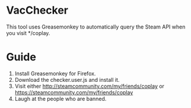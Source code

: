 # VacChecker
This tool uses Greasemonkey to automatically query the Steam API when you visit */coplay. 

# Guide
1. Install Greasemonkey for Firefox.
2. Download the checker.user.js and install it.
3. Visit either http://steamcommunity.com/my/friends/coplay or https://steamcommunity.com/my/friends/coplay
4. Laugh at the people who are banned.
